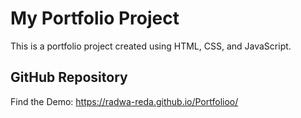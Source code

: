 
# My Portfolio Project

This is a portfolio project created using HTML, CSS, and JavaScript.

## GitHub Repository
Find the Demo: https://radwa-reda.github.io/Portfolioo/

